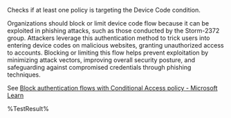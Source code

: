 Checks if at least one policy is targeting the Device Code condition. 

Organizations should block or limit device code flow because it can be exploited in phishing attacks, such as those conducted by the Storm-2372 group. 
Attackers leverage this authentication method to trick users into entering device codes on malicious websites, granting unauthorized access to accounts. 
Blocking or limiting this flow helps prevent exploitation by minimizing attack vectors, improving overall security posture, and safeguarding against compromised credentials through phishing techniques.


See [Block authentication flows with Conditional Access policy - Microsoft Learn](https://learn.microsoft.com/en-us/entra/identity/conditional-access/policy-block-authentication-flows)
<!--- Results --->
%TestResult%